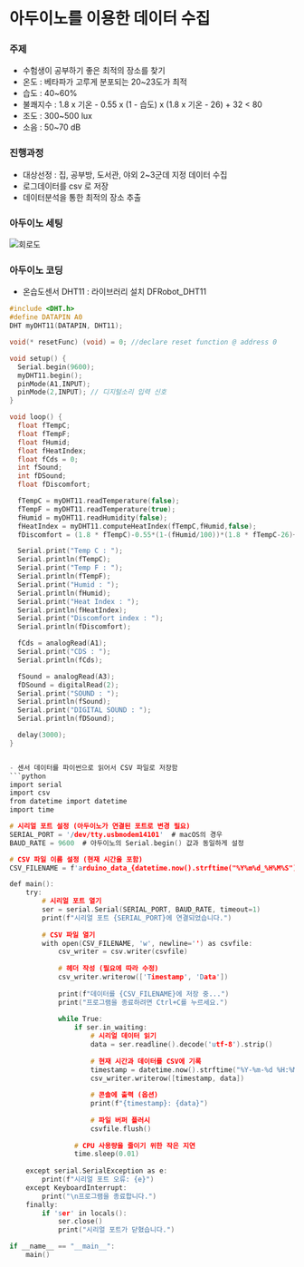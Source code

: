 # 아두이노를 이용한 데이터 수집 

### 주제 
- 수험생이 공부하기 좋은 최적의 장소를 찾기 
- 온도 : 베타파가 고루게 분포되는 20~23도가 최적
- 습도 : 40~60%
- 불쾌지수 : 1.8 x 기온 - 0.55 x (1 - 습도) x (1.8 x 기온 - 26) + 32 < 80
- 조도 : 300~500 lux
- 소음 : 50~70 dB

### 진행과정
- 대상선정 : 집, 공부방, 도서관, 야외 2~3군데 지정 데이터 수집 
- 로그데이터를 csv 로 저장 
- 데이터분석을 통한 최적의 장소 추출 

### 아두이노 세팅 
   ![회로도](과제설계.drawio.svg)

### 아두이노 코딩 
- 온습도센서 DHT11 : 라이브러리 설치 DFRobot_DHT11 
```c
#include <DHT.h>
#define DATAPIN A0
DHT myDHT11(DATAPIN, DHT11);

void(* resetFunc) (void) = 0; //declare reset function @ address 0

void setup() {
  Serial.begin(9600);
  myDHT11.begin();
  pinMode(A1,INPUT);
  pinMode(2,INPUT); // 디지털소리 입력 신호
}

void loop() {
  float fTempC;
  float fTempF;
  float fHumid;
  float fHeatIndex;
  float fCds = 0;
  int fSound;
  int fDSound;
  float fDiscomfort;

  fTempC = myDHT11.readTemperature(false);
  fTempF = myDHT11.readTemperature(true);
  fHumid = myDHT11.readHumidity(false);
  fHeatIndex = myDHT11.computeHeatIndex(fTempC,fHumid,false);
  fDiscomfort = (1.8 * fTempC)-0.55*(1-(fHumid/100))*(1.8 * fTempC-26)+36; //1.8 x 기온 - 0.55 x (1 - 습도) x (1.8 x 기온 - 26) + 32 < 80

  Serial.print("Temp C : ");
  Serial.println(fTempC);
  Serial.print("Temp F : ");
  Serial.println(fTempF);
  Serial.print("Humid : ");
  Serial.println(fHumid);
  Serial.print("Heat Index : ");
  Serial.println(fHeatIndex);
  Serial.print("Discomfort index : ");
  Serial.println(fDiscomfort);

  fCds = analogRead(A1);
  Serial.print("CDS : ");
  Serial.println(fCds);

  fSound = analogRead(A3);
  fDSound = digitalRead(2);
  Serial.print("SOUND : ");
  Serial.println(fSound);
  Serial.print("DIGITAL SOUND : ");
  Serial.println(fDSound);

  delay(3000);
}


- 센서 데이터를 파이썬으로 읽어서 CSV 파일로 저장함 
```python 
import serial
import csv
from datetime import datetime
import time

# 시리얼 포트 설정 (아두이노가 연결된 포트로 변경 필요)
SERIAL_PORT = '/dev/tty.usbmodem14101'  # macOS의 경우
BAUD_RATE = 9600  # 아두이노의 Serial.begin() 값과 동일하게 설정

# CSV 파일 이름 설정 (현재 시간을 포함)
CSV_FILENAME = f'arduino_data_{datetime.now().strftime("%Y%m%d_%H%M%S")}.csv'

def main():
    try:
        # 시리얼 포트 열기
        ser = serial.Serial(SERIAL_PORT, BAUD_RATE, timeout=1)
        print(f"시리얼 포트 {SERIAL_PORT}에 연결되었습니다.")
        
        # CSV 파일 열기
        with open(CSV_FILENAME, 'w', newline='') as csvfile:
            csv_writer = csv.writer(csvfile)
            
            # 헤더 작성 (필요에 따라 수정)
            csv_writer.writerow(['Timestamp', 'Data'])
            
            print(f"데이터를 {CSV_FILENAME}에 저장 중...")
            print("프로그램을 종료하려면 Ctrl+C를 누르세요.")
            
            while True:
                if ser.in_waiting:
                    # 시리얼 데이터 읽기
                    data = ser.readline().decode('utf-8').strip()
                    
                    # 현재 시간과 데이터를 CSV에 기록
                    timestamp = datetime.now().strftime("%Y-%m-%d %H:%M:%S")
                    csv_writer.writerow([timestamp, data])
                    
                    # 콘솔에 출력 (옵션)
                    print(f"{timestamp}: {data}")
                    
                    # 파일 버퍼 플러시
                    csvfile.flush()
                
                # CPU 사용량을 줄이기 위한 작은 지연
                time.sleep(0.01)
                
    except serial.SerialException as e:
        print(f"시리얼 포트 오류: {e}")
    except KeyboardInterrupt:
        print("\n프로그램을 종료합니다.")
    finally:
        if 'ser' in locals():
            ser.close()
            print("시리얼 포트가 닫혔습니다.")

if __name__ == "__main__":
    main()
```
